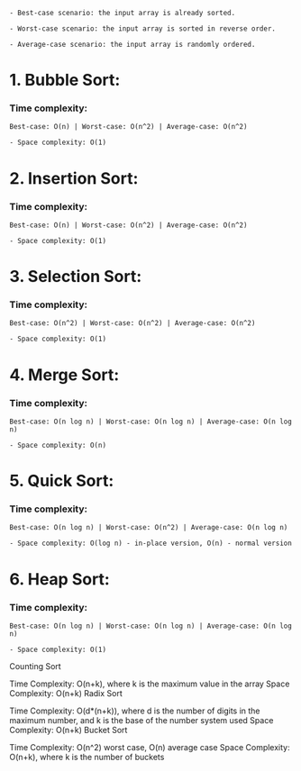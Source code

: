 
```
- Best-case scenario: the input array is already sorted.

- Worst-case scenario: the input array is sorted in reverse order.

- Average-case scenario: the input array is randomly ordered.
```

# 1. Bubble Sort:

### Time complexity:
```
Best-case: O(n) | Worst-case: O(n^2) | Average-case: O(n^2)

- Space complexity: O(1)
```

# 2. Insertion Sort:

### Time complexity:
```
Best-case: O(n) | Worst-case: O(n^2) | Average-case: O(n^2)

- Space complexity: O(1)
```

# 3. Selection Sort:

### Time complexity:
```
Best-case: O(n^2) | Worst-case: O(n^2) | Average-case: O(n^2)

- Space complexity: O(1)
```

# 4. Merge Sort:

### Time complexity:
```
Best-case: O(n log n) | Worst-case: O(n log n) | Average-case: O(n log n)

- Space complexity: O(n)
```

# 5. Quick Sort:

### Time complexity:
```
Best-case: O(n log n) | Worst-case: O(n^2) | Average-case: O(n log n)

- Space complexity: O(log n) - in-place version, O(n) - normal version
```

# 6. Heap Sort:

### Time complexity:
```
Best-case: O(n log n) | Worst-case: O(n log n) | Average-case: O(n log n)

- Space complexity: O(1)
```

Counting Sort

Time Complexity: O(n+k), where k is the maximum value in the array
Space Complexity: O(n+k)
Radix Sort

Time Complexity: O(d*(n+k)), where d is the number of digits in the maximum number, and k is the base of the number system used
Space Complexity: O(n+k)
Bucket Sort

Time Complexity: O(n^2) worst case, O(n) average case
Space Complexity: O(n+k), where k is the number of buckets
